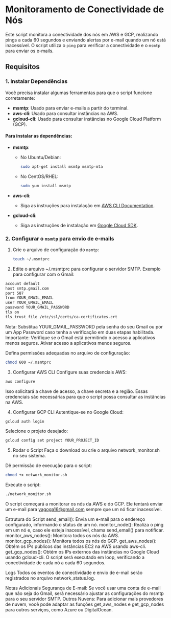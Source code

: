 # Monitoramento de Conectividade de Nós

Este script monitora a conectividade dos nós em AWS e GCP, realizando pings a cada 60 segundos e enviando alertas por e-mail quando um nó está inacessível. O script utiliza o `ping` para verificar a conectividade e o `msmtp` para enviar os e-mails.

## Requisitos

### 1. **Instalar Dependências**

Você precisa instalar algumas ferramentas para que o script funcione corretamente:

- **msmtp**: Usado para enviar e-mails a partir do terminal.
- **aws-cli**: Usado para consultar instâncias na AWS.
- **gcloud-cli**: Usado para consultar instâncias no Google Cloud Platform (GCP).

#### Para instalar as dependências:

- **msmtp**:
  - No Ubuntu/Debian: 
    ```bash
    sudo apt-get install msmtp msmtp-mta
    ```
  - No CentOS/RHEL:
    ```bash
    sudo yum install msmtp
    ```

- **aws-cli**:
  - Siga as instruções para instalação em [AWS CLI Documentation](https://docs.aws.amazon.com/cli/latest/userguide/install-cliv2.html).

- **gcloud-cli**:
  - Siga as instruções de instalação em [Google Cloud SDK](https://cloud.google.com/sdk/docs/install).

### 2. **Configurar o `msmtp` para envio de e-mails**

1. Crie o arquivo de configuração do `msmtp`:
   ```bash
   touch ~/.msmtprc


2. Edite o arquivo ~/.msmtprc para configurar o servidor SMTP. Exemplo para configurar com o Gmail:

 ```bash
account default
host smtp.gmail.com
port 587
from YOUR_GMAIL_EMAIL
user YOUR_GMAIL_EMAIL
password YOUR_GMAIL_PASSWORD
tls on
tls_trust_file /etc/ssl/certs/ca-certificates.crt
 ```
Nota: Substitua YOUR_GMAIL_PASSWORD pela senha do seu Gmail ou por um App Password caso tenha a verificação em duas etapas habilitada.
Importante: Verifique se o Gmail está permitindo o acesso a aplicativos menos seguros. Ativar acesso a aplicativos menos seguros.

Defina permissões adequadas no arquivo de configuração:

 ```bash
chmod 600 ~/.msmtprc
 ```
3. Configurar AWS CLI
Configure suas credenciais AWS:

 ```bash
aws configure
 ```
Isso solicitará a chave de acesso, a chave secreta e a região. Essas credenciais são necessárias para que o script possa consultar as instâncias na AWS.

4. Configurar GCP CLI
Autentique-se no Google Cloud:

 ```bash
gcloud auth login
 ```
Selecione o projeto desejado:

 ```bash
gcloud config set project YOUR_PROJECT_ID
 ```
5. Rodar o Script
Faça o download ou crie o arquivo network_monitor.sh no seu sistema.

Dê permissão de execução para o script:

 ```bash
chmod +x network_monitor.sh
 ```
Execute o script:

 ```bash
./network_monitor.sh
 ```
O script começará a monitorar os nós da AWS e do GCP. Ele tentará enviar um e-mail para yagoga16@gmail.com sempre que um nó ficar inacessível.

Estrutura do Script
send_email(): Envia um e-mail para o endereço configurado, informando o status de um nó.
monitor_node(): Realiza o ping em um nó e, caso ele esteja inacessível, chama send_email() para notificar.
monitor_aws_nodes(): Monitora todos os nós da AWS.
monitor_gcp_nodes(): Monitora todos os nós do GCP.
get_aws_nodes(): Obtém os IPs públicos das instâncias EC2 na AWS usando aws-cli.
get_gcp_nodes(): Obtém os IPs externos das instâncias no Google Cloud usando gcloud-cli.
O script será executado em loop, verificando a conectividade de cada nó a cada 60 segundos.

Logs
Todos os eventos de conectividade e envio de e-mail serão registrados no arquivo network_status.log.

Notas Adicionais
Segurança de E-mail: Se você usar uma conta de e-mail que não seja do Gmail, será necessário ajustar as configurações do msmtp para o seu servidor SMTP.
Outros Nuvens: Para adicionar mais provedores de nuvem, você pode adaptar as funções get_aws_nodes e get_gcp_nodes para outros serviços, como Azure ou DigitalOcean.
